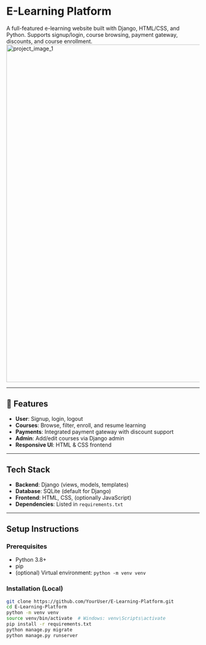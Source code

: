 # E-Learning Platform

A full-featured e-learning website built with Django, HTML/CSS, and Python. Supports signup/login, course browsing, payment gateway, discounts, and course enrollment.
<img width="1919" height="882" alt="project_image_1" src="https://github.com/user-attachments/assets/924f4f17-d153-475b-9c9f-00a72a31986a" />

---

## 🌟 Features

- **User**: Signup, login, logout
- **Courses**: Browse, filter, enroll, and resume learning
- **Payments**: Integrated payment gateway with discount support
- **Admin**: Add/edit courses via Django admin
- **Responsive UI**: HTML & CSS frontend

---

## Tech Stack

- **Backend**: Django (views, models, templates)
- **Database**: SQLite (default for Django)
- **Frontend**: HTML, CSS, (optionally JavaScript)
- **Dependencies**: Listed in `requirements.txt`

---

## Setup Instructions

### Prerequisites
- Python 3.8+
- pip
- (optional) Virtual environment: `python -m venv venv`

### Installation (Local)
```bash
git clone https://github.com/YourUser/E-Learning-Platform.git
cd E-Learning-Platform
python -m venv venv
source venv/bin/activate  # Windows: venv\Scripts\activate
pip install -r requirements.txt
python manage.py migrate
python manage.py runserver

